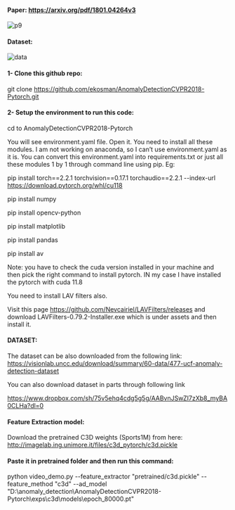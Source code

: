 #### Paper: https://arxiv.org/pdf/1801.04264v3
![p9](https://github.com/AarohiSingla/Anomaly-Detection/assets/60029146/546dfe01-1cab-48af-abff-7e94d8beed7e)


#### Dataset: 
![data](https://github.com/AarohiSingla/Anomaly-Detection/assets/60029146/c85e5aa4-e88f-472f-bd21-fedb042586b2)



#### 1- Clone this github repo: 

git clone https://github.com/ekosman/AnomalyDetectionCVPR2018-Pytorch.git

#### 2- Setup the environment to run this code:

cd to AnomalyDetectionCVPR2018-Pytorch

You will see environment.yaml file. Open it. You need to install all these modules. I am not working on anaconda, so I can’t use environment.yaml as it is. You can convert this environment.yaml into requirements.txt or just all these modules 1 by 1 through command line using pip. Eg:

pip install torch==2.2.1 torchvision==0.17.1 torchaudio==2.2.1 --index-url https://download.pytorch.org/whl/cu118      

pip install numpy

pip install opencv-python

pip install matplotlib

pip install pandas 

pip install av

Note:  you have to check the cuda version installed in your machine and then pick the right command to install pytorch. IN my case I have installed the pytorch with cuda 11.8

You need to install LAV filters also. 

Visit this page https://github.com/Nevcairiel/LAVFilters/releases  and download LAVFilters-0.79.2-Installer.exe   which is under assets and then install it.


#### DATASET:

The dataset can be also downloaded from the following link: https://visionlab.uncc.edu/download/summary/60-data/477-ucf-anomaly-detection-dataset

You can also download dataset in parts through following link

https://www.dropbox.com/sh/75v5ehq4cdg5g5g/AABvnJSwZI7zXb8_myBA0CLHa?dl=0


#### Feature Extraction model:
Download the pretrained C3D weights (Sports1M) from here: http://imagelab.ing.unimore.it/files/c3d_pytorch/c3d.pickle

#### Paste it in pretrained folder and then run this command:

python video_demo.py --feature_extractor "pretrained/c3d.pickle" --feature_method "c3d" --ad_model "D:\\anomaly_detection\\AnomalyDetectionCVPR2018-Pytorch\\exps\\c3d\models\\epoch_80000.pt"

